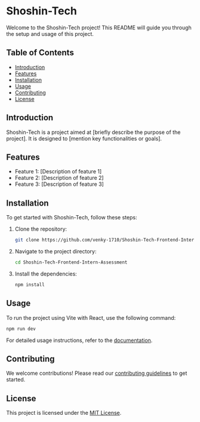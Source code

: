 # Shoshin-Tech

Welcome to the Shoshin-Tech project! This README will guide you through the setup and usage of this project.

## Table of Contents

- [Introduction](#introduction)
- [Features](#features)
- [Installation](#installation)
- [Usage](#usage)
- [Contributing](#contributing)
- [License](#license)

## Introduction

Shoshin-Tech is a project aimed at [briefly describe the purpose of the project]. It is designed to [mention key functionalities or goals].

## Features

- Feature 1: [Description of feature 1]
- Feature 2: [Description of feature 2]
- Feature 3: [Description of feature 3]

## Installation

To get started with Shoshin-Tech, follow these steps:

1. Clone the repository:
   ```bash
   git clone https://github.com/venky-1710/Shoshin-Tech-Frontend-Intern-Assessment.git
   ```
2. Navigate to the project directory:
   ```bash
   cd Shoshin-Tech-Frontend-Intern-Assessment
   ```
3. Install the dependencies:
   ```bash
   npm install
   ```

## Usage

To run the project using Vite with React, use the following command:
```bash
npm run dev
```

For detailed usage instructions, refer to the [documentation](link-to-documentation).

## Contributing

We welcome contributions! Please read our [contributing guidelines](link-to-contributing-guidelines) to get started.

## License

This project is licensed under the [MIT License](link-to-license).
